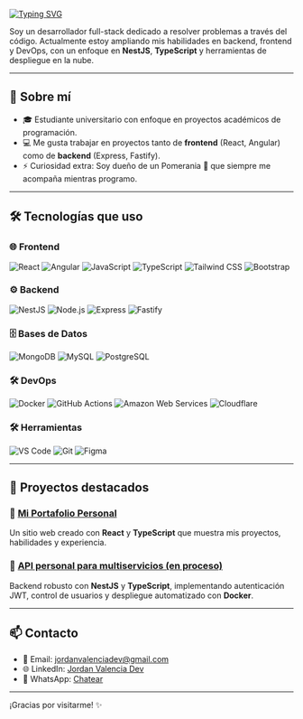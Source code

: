 [![Typing SVG](https://readme-typing-svg.herokuapp.com?font=Fira+Code&size=24&pause=1000&color=F7B93E&background=FFFFFF00&width=435&lines=%C2%A1Hola!+Soy+Jordan+Valencia;Fullstack+Developer+y+Friki+de+Coraz%C3%B3n;Amante+del+codigo+y+la+cultura+geek)](https://git.io/typing-svg)


Soy un desarrollador full-stack dedicado a resolver problemas a través del código. Actualmente estoy ampliando mis habilidades en backend, frontend y DevOps, con un enfoque en **NestJS**, **TypeScript** y herramientas de despliegue en la nube.

---

## 🚀 Sobre mí
- 🎓 Estudiante universitario con enfoque en proyectos académicos de programación.
- 💻 Me gusta trabajar en proyectos tanto de **frontend** (React, Angular) como de **backend** (Express, Fastify).
- ⚡ Curiosidad extra: Soy dueño de un Pomerania 🐶 que siempre me acompaña mientras programo.

---

## 🛠️ Tecnologías que uso

### 🌐 **Frontend**
![React](https://img.shields.io/badge/-React-61DAFB?logo=react&logoColor=white&style=flat-square)
![Angular](https://img.shields.io/badge/-Angular-DD0031?logo=angular&logoColor=white&style=flat-square)
![JavaScript](https://img.shields.io/badge/-JavaScript-F7DF1E?logo=javascript&logoColor=white&style=flat-square)
![TypeScript](https://img.shields.io/badge/-TypeScript-007ACC?logo=typescript&logoColor=white&style=flat-square)
![Tailwind CSS](https://img.shields.io/badge/-Tailwind_CSS-06B6D4?logo=tailwind-css&logoColor=white&style=flat-square)
![Bootstrap](https://img.shields.io/badge/-Bootstrap-7952B3?logo=bootstrap&logoColor=white&style=flat-square)

### ⚙️ **Backend**
![NestJS](https://img.shields.io/badge/-NestJS-E0234E?logo=nestjs&logoColor=white&style=flat-square)
![Node.js](https://img.shields.io/badge/-Node.js-339933?logo=node.js&logoColor=white&style=flat-square)
![Express](https://img.shields.io/badge/-Express-000000?logo=express&logoColor=white&style=flat-square)
![Fastify](https://img.shields.io/badge/-Fastify-000000?logo=fastify&logoColor=white&style=flat-square)

### 🗄️ **Bases de Datos**
![MongoDB](https://img.shields.io/badge/-MongoDB-47A248?logo=mongodb&logoColor=white&style=flat-square)
![MySQL](https://img.shields.io/badge/-MySQL-4479A1?logo=mysql&logoColor=white&style=flat-square)
![PostgreSQL](https://img.shields.io/badge/-PostgreSQL-336791?logo=postgresql&logoColor=white&style=flat-square)

### 🛠️ **DevOps**
![Docker](https://img.shields.io/badge/-Docker-2496ED?logo=docker&logoColor=white&style=flat-square)
![GitHub Actions](https://img.shields.io/badge/-GitHub_Actions-2088FF?logo=github-actions&logoColor=white&style=flat-square)
![Amazon Web Services](https://img.shields.io/badge/-AWS-FF9900?logo=amazon-aws&logoColor=white&style=flat-square)
![Cloudflare](https://img.shields.io/badge/-Cloudflare-F38020?logo=cloudflare&logoColor=white&style=flat-square)

### 🛠️ **Herramientas**
![VS Code](https://img.shields.io/badge/-VS_Code-007ACC?logo=visual-studio-code&logoColor=white&style=flat-square)
![Git](https://img.shields.io/badge/-Git-F05032?logo=git&logoColor=white&style=flat-square)
![Figma](https://img.shields.io/badge/-Figma-F24E1E?logo=figma&logoColor=white&style=flat-square)

---

## 📂 Proyectos destacados

### 🌟 [Mi Portafolio Personal](https://my-portfolio-silk-delta-23.vercel.app/)
Un sitio web creado con **React** y **TypeScript** que muestra mis proyectos, habilidades y experiencia.

### 🚀 [API personal para multiservicios (en proceso)](https://github.com/tuusuario/api-gestion-tareas)
Backend robusto con **NestJS** y **TypeScript**, implementando autenticación JWT, control de usuarios y despliegue automatizado con **Docker**.

---


## 📫 Contacto
- 💌 Email: [jordanvalenciadev@gmail.com](mailto:jordanvalenciadev@gmail.com)
- 🌐 LinkedIn: [Jordan Valencia Dev](https://linkedin.com/in/jordan-valencia-dev-7944a9331/)
- 📱 WhatsApp: [Chatear](https://wa.me/3011186124) 

---

¡Gracias por visitarme! ✨
